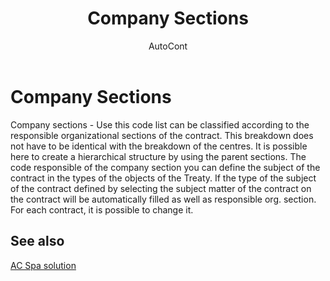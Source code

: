 ﻿---
    title: "Company Sections"
    author: AutoCont
    ms.date: 04/30/2018
    ms.topic: article
    ms.prod: dynamics-nav-2017
    ms.contentlocale: en
    ms.lasthandoff: 04/30/2018
---

# Company Sections

Company sections - Use this code list can be classified according to the responsible organizational sections of the contract. This breakdown does not have to be identical with the breakdown of the centres. 
It is possible here to create a hierarchical structure by using the parent sections.
The code responsible of the company section you can define the subject of the contract in the types of the objects of the Treaty. If the type of the subject of the contract defined by selecting the subject matter of the contract on the contract will be automatically filled as well as responsible org. section. For each contract, it is possible to change it. 


## <a name="see-also"></a>See also
[AC Spa solution](ac-spa-solution.md)